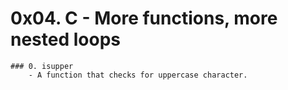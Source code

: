 # 0x04. C - More functions, more nested loops

	### 0. isupper
		- A function that checks for uppercase character.
